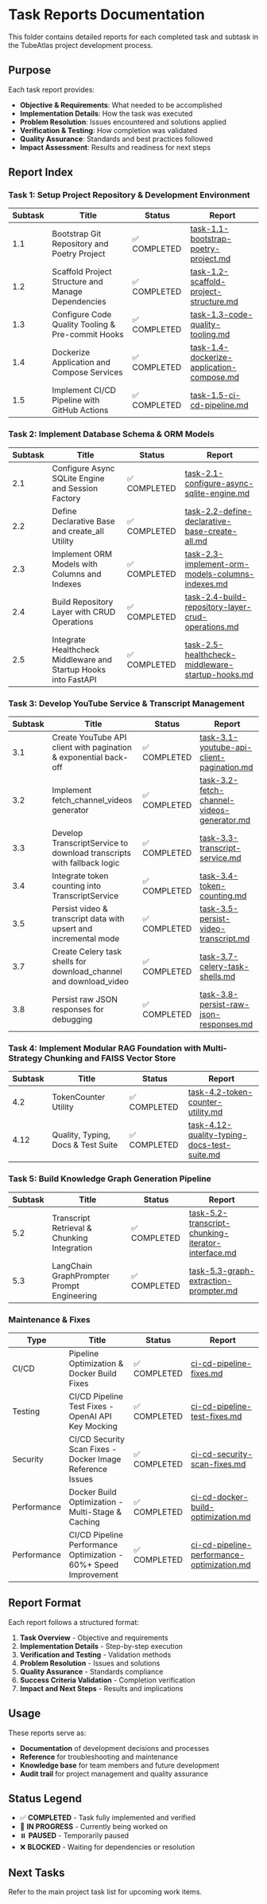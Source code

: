 # Task Reports Documentation

This folder contains detailed reports for each completed task and subtask in the TubeAtlas project development process.

## Purpose

Each task report provides:
- **Objective & Requirements**: What needed to be accomplished
- **Implementation Details**: How the task was executed
- **Problem Resolution**: Issues encountered and solutions applied
- **Verification & Testing**: How completion was validated
- **Quality Assurance**: Standards and best practices followed
- **Impact Assessment**: Results and readiness for next steps

## Report Index

### Task 1: Setup Project Repository & Development Environment

| Subtask | Title | Status | Report |
|---------|-------|--------|--------|
| 1.1 | Bootstrap Git Repository and Poetry Project | ✅ COMPLETED | [task-1.1-bootstrap-poetry-project.md](./task-1.1-bootstrap-poetry-project.md) |
| 1.2 | Scaffold Project Structure and Manage Dependencies | ✅ COMPLETED | [task-1.2-scaffold-project-structure.md](./task-1.2-scaffold-project-structure.md) |
| 1.3 | Configure Code Quality Tooling & Pre-commit Hooks | ✅ COMPLETED | [task-1.3-code-quality-tooling.md](./task-1.3-code-quality-tooling.md) |
| 1.4 | Dockerize Application and Compose Services | ✅ COMPLETED | [task-1.4-dockerize-application-compose.md](./task-1.4-dockerize-application-compose.md) |
| 1.5 | Implement CI/CD Pipeline with GitHub Actions | ✅ COMPLETED | [task-1.5-ci-cd-pipeline.md](./task-1.5-ci-cd-pipeline.md) |

### Task 2: Implement Database Schema & ORM Models

| Subtask | Title | Status | Report |
|---------|-------|--------|--------|
| 2.1 | Configure Async SQLite Engine and Session Factory | ✅ COMPLETED | [task-2.1-configure-async-sqlite-engine.md](./task-2.1-configure-async-sqlite-engine.md) |
| 2.2 | Define Declarative Base and create_all Utility | ✅ COMPLETED | [task-2.2-define-declarative-base-create-all.md](./task-2.2-define-declarative-base-create-all.md) |
| 2.3 | Implement ORM Models with Columns and Indexes | ✅ COMPLETED | [task-2.3-implement-orm-models-columns-indexes.md](./task-2.3-implement-orm-models-columns-indexes.md) |
| 2.4 | Build Repository Layer with CRUD Operations | ✅ COMPLETED | [task-2.4-build-repository-layer-crud-operations.md](./task-2.4-build-repository-layer-crud-operations.md) |
| 2.5 | Integrate Healthcheck Middleware and Startup Hooks into FastAPI | ✅ COMPLETED | [task-2.5-healthcheck-middleware-startup-hooks.md](./task-2.5-healthcheck-middleware-startup-hooks.md) |

### Task 3: Develop YouTube Service & Transcript Management

| Subtask | Title | Status | Report |
|---------|-------|--------|--------|
| 3.1 | Create YouTube API client with pagination & exponential back-off | ✅ COMPLETED | [task-3.1-youtube-api-client-pagination.md](./task-3.1-youtube-api-client-pagination.md) |
| 3.2 | Implement fetch_channel_videos generator | ✅ COMPLETED | [task-3.2-fetch-channel-videos-generator.md](./task-3.2-fetch-channel-videos-generator.md) |
| 3.3 | Develop TranscriptService to download transcripts with fallback logic | ✅ COMPLETED | [task-3.3-transcript-service.md](./task-3.3-transcript-service.md) |
| 3.4 | Integrate token counting into TranscriptService | ✅ COMPLETED | [task-3.4-token-counting.md](./task-3.4-token-counting.md) |
| 3.5 | Persist video & transcript data with upsert and incremental mode | ✅ COMPLETED | [task-3.5-persist-video-transcript.md](./task-3.5-persist-video-transcript.md) |
| 3.7 | Create Celery task shells for download_channel and download_video | ✅ COMPLETED | [task-3.7-celery-task-shells.md](./task-3.7-celery-task-shells.md) |
| 3.8 | Persist raw JSON responses for debugging | ✅ COMPLETED | [task-3.8-persist-raw-json-responses.md](./task-3.8-persist-raw-json-responses.md) |

### Task 4: Implement Modular RAG Foundation with Multi-Strategy Chunking and FAISS Vector Store

| Subtask | Title | Status | Report |
|---------|-------|--------|--------|
| 4.2 | TokenCounter Utility | ✅ COMPLETED | [task-4.2-token-counter-utility.md](./task-4.2-token-counter-utility.md) |
| 4.12 | Quality, Typing, Docs & Test Suite | ✅ COMPLETED | [task-4.12-quality-typing-docs-test-suite.md](./task-4.12-quality-typing-docs-test-suite.md) |

### Task 5: Build Knowledge Graph Generation Pipeline

| Subtask | Title | Status | Report |
|---------|-------|--------|--------|
| 5.2 | Transcript Retrieval & Chunking Integration | ✅ COMPLETED | [task-5.2-transcript-chunking-iterator-interface.md](./task-5.2-transcript-chunking-iterator-interface.md) |
| 5.3 | LangChain GraphPrompter Prompt Engineering | ✅ COMPLETED | [task-5.3-graph-extraction-prompter.md](./task-5.3-graph-extraction-prompter.md) |

### Maintenance & Fixes

| Type | Title | Status | Report |
|------|-------|--------|--------|
| CI/CD | Pipeline Optimization & Docker Build Fixes | ✅ COMPLETED | [ci-cd-pipeline-fixes.md](./ci-cd-pipeline-fixes.md) |
| Testing | CI/CD Pipeline Test Fixes - OpenAI API Key Mocking | ✅ COMPLETED | [ci-cd-pipeline-test-fixes.md](./ci-cd-pipeline-test-fixes.md) |
| Security | CI/CD Security Scan Fixes - Docker Image Reference Issues | ✅ COMPLETED | [ci-cd-security-scan-fixes.md](./ci-cd-security-scan-fixes.md) |
| Performance | Docker Build Optimization - Multi-Stage & Caching | ✅ COMPLETED | [ci-cd-docker-build-optimization.md](./ci-cd-docker-build-optimization.md) |
| Performance | CI/CD Pipeline Performance Optimization - 60%+ Speed Improvement | ✅ COMPLETED | [ci-cd-pipeline-performance-optimization.md](./ci-cd-pipeline-performance-optimization.md) |

## Report Format

Each report follows a structured format:
1. **Task Overview** - Objective and requirements
2. **Implementation Details** - Step-by-step execution
3. **Verification and Testing** - Validation methods
4. **Problem Resolution** - Issues and solutions
5. **Quality Assurance** - Standards compliance
6. **Success Criteria Validation** - Completion verification
7. **Impact and Next Steps** - Results and implications

## Usage

These reports serve as:
- **Documentation** of development decisions and processes
- **Reference** for troubleshooting and maintenance
- **Knowledge base** for team members and future development
- **Audit trail** for project management and quality assurance

## Status Legend
- ✅ **COMPLETED** - Task fully implemented and verified
- 🔄 **IN PROGRESS** - Currently being worked on
- ⏸️ **PAUSED** - Temporarily paused
- ❌ **BLOCKED** - Waiting for dependencies or resolution

## Next Tasks
Refer to the main project task list for upcoming work items.
